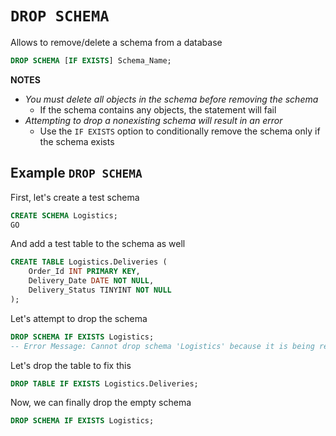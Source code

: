 # `DROP SCHEMA`

Allows to remove/delete a schema from a database

```sql
DROP SCHEMA [IF EXISTS] Schema_Name;
```

**NOTES**

- *You must delete all objects in the schema before removing the schema*
  - If the schema contains any objects, the statement will fail
- *Attempting to drop a nonexisting schema will result in an error*
  - Use the `IF EXISTS` option to conditionally remove the schema only if the schema exists

## Example `DROP SCHEMA`

First, let's create a test schema

```sql
CREATE SCHEMA Logistics;
GO
```

And add a test table to the schema as well

```sql
CREATE TABLE Logistics.Deliveries (
    Order_Id INT PRIMARY KEY, 
    Delivery_Date DATE NOT NULL, 
    Delivery_Status TINYINT NOT NULL
);
```

Let's attempt to drop the schema

```sql
DROP SCHEMA IF EXISTS Logistics;
-- Error Message: Cannot drop schema 'Logistics' because it is being referenced by object 'Deliveries'.
```

Let's drop the table to fix this

```sql
DROP TABLE IF EXISTS Logistics.Deliveries;
```

Now, we can finally drop the empty schema

```sql
DROP SCHEMA IF EXISTS Logistics;
```